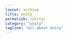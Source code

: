 ```yaml
---
layout: archive
title: Unity
permalink: /unity/
category: "unity"
tagline: "all about unity"
---
```


